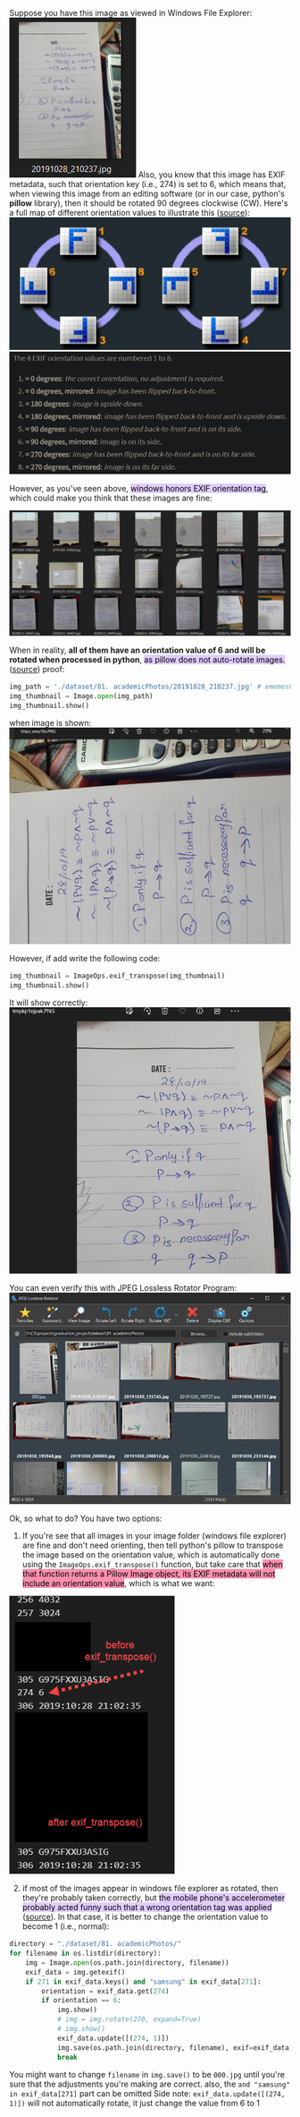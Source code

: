 
Suppose you have this image as viewed in Windows File Explorer:
![](Attachments%20-%20Understanding%20Images%20Viewed%20In%20Windows%20And%20In%20Python/Pasted%20image%2020230310090431.png)
Also, you know that this image has EXIF metadata, such that orientation key (i.e., 274) is set to 6, which means that, when viewing this image from an editing software (or in our case, python's **pillow** library), then it should be rotated 90 degrees clockwise (CW). Here's a full map of different orientation values to illustrate this ([source](https://sirv.com/help/articles/rotate-photos-to-be-upright/#:~:text=EXIF%20orientation%20values,-The%208%20EXIF&text=%3D%200%20degrees%2C%20mirrored%3A%20image,image%20is%20on%20its%20side.)):
![](Attachments%20-%20Understanding%20Images%20Viewed%20In%20Windows%20And%20In%20Python/Pasted%20image%2020230310090746.png)
![](Attachments%20-%20Understanding%20Images%20Viewed%20In%20Windows%20And%20In%20Python/Pasted%20image%2020230310090923.png)

However, as you've seen above, <mark style="background: #D2B3FFA6;">windows honors EXIF orientation tag</mark>, which could make you think that these images are fine:

![](Attachments%20-%20Understanding%20Images%20Viewed%20In%20Windows%20And%20In%20Python/Pasted%20image%2020230310091037.png)

When in reality, **all of them have an orientation value of 6 and will be rotated when processed in python**, <mark style="background: #D2B3FFA6;">as pillow does not auto-rotate images.</mark>  ([source](https://github.com/python-pillow/Pillow/issues/4703))
proof:
```python
img_path = './dataset/81. academicPhotos/20191028_210237.jpg' # ememes0001943
img_thumbnail = Image.open(img_path)
img_thumbnail.show()
```
when image is shown:
![](Attachments%20-%20Understanding%20Images%20Viewed%20In%20Windows%20And%20In%20Python/Pasted%20image%2020230310094717.png)

However, if add write the following code:
```python
img_thumbnail = ImageOps.exif_transpose(img_thumbnail)
img_thumbnail.show()
```
It will show correctly:
![|425](Attachments%20-%20Understanding%20Images%20Viewed%20In%20Windows%20And%20In%20Python/Pasted%20image%2020230310094816.png)

You can even verify this with JPEG Lossless Rotator Program:
![](Attachments%20-%20Understanding%20Images%20Viewed%20In%20Windows%20And%20In%20Python/Pasted%20image%2020230310094843.png)

Ok, so what to do?
You have two options:
1. If you're see that all images in your image folder (windows file explorer) are fine and don't need orienting, then tell python's pillow to transpose the image based on the orientation value, which is automatically done using the `ImageOps.exif_transpose()` function, but take care that <mark style="background: #FF5582A6;">when that function returns a Pillow Image object, its EXIF metadata will not include an orientation value</mark>, which is what we want:

![](Attachments%20-%20Understanding%20Images%20Viewed%20In%20Windows%20And%20In%20Python/Pasted%20image%2020230310100312.png)


2. if most of the images appear in windows file explorer as rotated, then they're probably taken correctly, but <mark style="background: #D2B3FFA6;">the mobile phone's accelerometer probably acted funny such that a wrong orientation tag was applied</mark> ([source](https://superuser.com/questions/975288/why-arent-images-rotated-in-windows-photo-viewer#:~:text=own%20question.%20%E2%80%9C%E2%80%A6-,the%20%22landscape%22%20orientation%20is%20photographically%20correct%2C%20though%20the%20camera%20may%20have%20been%20in%20a%20funny%20position%20causing%20an%20accelerometer%20to%20think%20that%20a%20%22portrait%22%20orientation%20was%20intended,-.%E2%80%9D%20Windows%20Photo)). In that case, it is better to change the orientation value to become 1 (i.e., normal):
   
``` python
directory = "./dataset/81. academicPhotos/"
for filename in os.listdir(directory):
    img = Image.open(os.path.join(directory, filename))
    exif_data = img.getexif()
    if 271 in exif_data.keys() and "samsung" in exif_data[271]:
        orientation = exif_data.get(274)
        if orientation == 6: 
            img.show()
            # img = img.rotate(270, expand=True)
            # img.show()
            exif_data.update([(274, 1)])
            img.save(os.path.join(directory, filename), exif=exif_data)
            break
```

You might want to change `filename` in `img.save()` to be `000.jpg` until you're sure that the adjustments you're making are correct. also, the `and "samsung" in exif_data[271]` part can be omitted 
Side note: `exif_data.update([(274, 1)])` will not automatically rotate, it just change the value from 6 to 1



